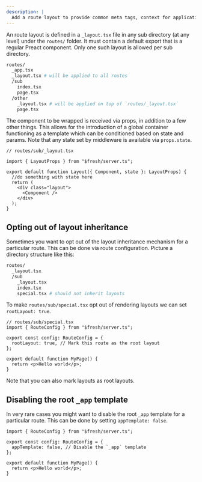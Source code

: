 ```yaml
---
description: |
  Add a route layout to provide common meta tags, context for application sub routes, and common layout.
---
```


An route layout is defined in a `_layout.tsx` file in any sub directory (at any
level) under the `routes/` folder. It must contain a default export that is a
regular Preact component. Only one such layout is allowed per sub directory.

```sh
routes/
  _app.tsx
  _layout.tsx # will be applied to all routes
  /sub
    index.tsx
    page.tsx
  /other
    _layout.tsx # will be applied on top of `routes/_layout.tsx`
    page.tsx
```

The component to be wrapped is received via props, in addition to a few other
things. This allows for the introduction of a global container functioning as a
template which can be conditioned based on state and params. Note that any state
set by middleware is available via `props.state`.

```tsx
// routes/sub/_layout.tsx

import { LayoutProps } from "$fresh/server.ts";

export default function Layout({ Component, state }: LayoutProps) {
  //do something with state here
  return (
    <div class="layout">
      <Component />
    </div>
  );
}
```

## Opting out of layout inheritance

Sometimes you want to opt out of the layout inheritance mechanism for a
particular route. This can be done via route configuration. Picture a directory
structure like this:

```sh
routes/
  _layout.tsx
  /sub
    _layout.tsx
    index.tsx
    special.tsx # should not inherit layouts
```

To make `routes/sub/special.tsx` opt out of rendering layouts we can set
`rootLayout: true`.

```tsx
// routes/sub/special.tsx
import { RouteConfig } from "$fresh/server.ts";

export const config: RouteConfig = {
  rootLayout: true, // Mark this route as the root layout
};

export default function MyPage() {
  return <p>Hello world</p>;
}
```

Note that you can also mark layouts as root layouts.

## Disabling the root `_app` template

In very rare cases you might want to disable the root `_app` template for a
particular route. This can be done by setting `appTemplate: false`.

```tsx
import { RouteConfig } from "$fresh/server.ts";

export const config: RouteConfig = {
  appTemplate: false, // Disable the `_app` template
};

export default function MyPage() {
  return <p>Hello world</p>;
}
```
